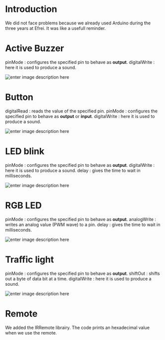 ﻿# Introduction

We did not face problems because we already used Arduino during the three years at Efrei. It was like a usefull reminder.

# Active Buzzer

pinMode : configures the specified pin to behave as **output**.
digitalWrite : here it is used to produce a sound.

![enter image description here](https://lh3.googleusercontent.com/LBigwt28WK8KU5MkJNsPZD4VGu5iPQh04iD-USg4uGu4KyWq1-p3XzkFXc_aGSyim1qzGRrqaxE)

# Button

digitalRead : reads the value of the specified pin.
pinMode : configures the specified pin to behave as **output** or **input**.
digitalWrite : here it is used to produce a sound.

![enter image description here](https://lh3.googleusercontent.com/CUL3ybkx2F5su3tvdTJuNIdE0MktFbAfKuMWHHkY4fDM1Em_DRw7B5SlTEYNC2G4jYWyTY7GcsU)

# LED blink

pinMode : configures the specified pin to behave as **output**.
digitalWrite : here it is used to produce a sound.
delay : gives the time to wait in milliseconds.

![enter image description here](https://lh3.googleusercontent.com/oJfHTnrIeHLG-1OS17Ay5vmflwNLL5h1CU2w-m1jH_ANCHs9wWQWY7mrZe9M0Zov6gOLmRxqaI8)

# RGB LED

pinMode : configures the specified pin to behave as **output**.
analogWrite : writes an analog value (PWM wave) to a pin.
delay : gives the time to wait in milliseconds.

![enter image description here](https://lh3.googleusercontent.com/RV_2ug_OrVNHOeuh4nl-rurySi34zBkVmtpEWsng_IooBe5fNQd5baL-c5fpWI_S4p-eiKYk1rE)

# Traffic light

pinMode : configures the specified pin to behave as **output**.
shiftOut : shifts out a byte of data bit at a time.
digitalWrite : here it is used to produce a sound.

![enter image description here](https://lh3.googleusercontent.com/k7ED96oThVF-tOeDUeAZIbr0HtZ7HKh-wBkJ1G-AxIYnIUjtlebaq8werkNjW9Lk_eSRMZZsHTE)

# Remote

We added the IRRemote librairy. The code prints an hexadecimal value when we use the remote.

